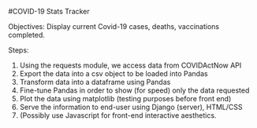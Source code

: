 #COVID-19 Stats Tracker

Objectives:
Display current Covid-19 cases, deaths, vaccinations completed.

Steps:
1. Using the requests module, we access data from COVIDActNow API
2. Export the data into a csv object to be loaded into Pandas
3. Transform data into a dataframe using Pandas
4. Fine-tune Pandas in order to show (for speed) only the data requested
5. Plot the data using matplotlib (testing purposes before front end) 
6. Serve the information to end-user using Django (server), HTML/CSS
7. (Possibly use Javascript for front-end interactive aesthetics.
